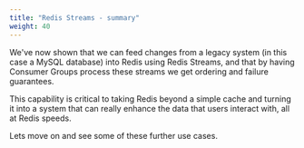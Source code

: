 ```yaml
---
title: "Redis Streams - summary"
weight: 40
---
```

We've now shown that we can feed changes from a legacy system (in this case a MySQL database) into Redis using Redis Streams, and that by having Consumer Groups process these streams we get ordering and failure guarantees.

This capability is critical to taking Redis beyond a simple cache and turning it into a system that can really enhance the data that users interact with, all at Redis speeds. 

Lets move on and see some of these further use cases.
